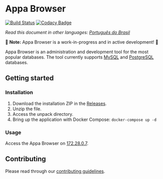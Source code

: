 # Appa Browser

[![Build Status](https://travis-ci.org/xmanolos/appa-browser.png?branch=master)](https://travis-ci.org/xmanolos/appa-browser)
[![Codacy Badge](https://api.codacy.com/project/badge/Grade/c76156a4297d47c19b57e69fff9ad688)](https://app.codacy.com/app/xmanolos/appa-browser?utm_source=github.com&utm_medium=referral&utm_content=xmanolos/appa-browser&utm_campaign=Badge_Grade_Settings)

_Read this document in other languages: [Português do Brasil](.github/README.pt-br.md)_

🚧 **Note:** Appa Browser is a work-in-progress and in active development! 🚧

Appa Browser is an administration and development tool for the most popular databases. The tool currently supports [MySQL](https://www.mysql.com/) and [PostgreSQL](https://www.postgresql.org/) databases.

## Getting started

### Installation
1. Download the installation ZIP in the [Releases](https://github.com/xmanolos/appa-browser/releases).
2. Unzip the file.
3. Access the unpack directory.
3. Bring up the application with Docker Compose: `docker-compose up -d`

### Usage
Access the Appa Browser on [172.28.0.7](http://172.28.0.7).

## Contributing
Please read through our [contributing guidelines](.github/CONTRIBUTING.md).
